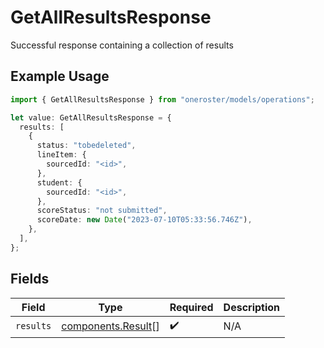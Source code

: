 # GetAllResultsResponse

Successful response containing a collection of results

## Example Usage

```typescript
import { GetAllResultsResponse } from "oneroster/models/operations";

let value: GetAllResultsResponse = {
  results: [
    {
      status: "tobedeleted",
      lineItem: {
        sourcedId: "<id>",
      },
      student: {
        sourcedId: "<id>",
      },
      scoreStatus: "not submitted",
      scoreDate: new Date("2023-07-10T05:33:56.746Z"),
    },
  ],
};
```

## Fields

| Field                                                    | Type                                                     | Required                                                 | Description                                              |
| -------------------------------------------------------- | -------------------------------------------------------- | -------------------------------------------------------- | -------------------------------------------------------- |
| `results`                                                | [components.Result](../../models/components/result.md)[] | :heavy_check_mark:                                       | N/A                                                      |
